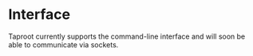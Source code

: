 # Interface

Taproot currently supports the command-line interface and will soon be able to communicate via sockets.